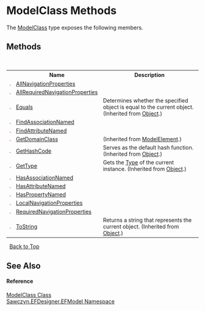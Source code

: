 # ModelClass Methods
 

The <a href="T_Sawczyn_EFDesigner_EFModel_ModelClass">ModelClass</a> type exposes the following members.


## Methods
&nbsp;<table><tr><th></th><th>Name</th><th>Description</th></tr><tr><td>![Public method](media/pubmethod.gif "Public method")</td><td><a href="M_Sawczyn_EFDesigner_EFModel_ModelClass_AllNavigationProperties">AllNavigationProperties</a></td><td /></tr><tr><td>![Public method](media/pubmethod.gif "Public method")</td><td><a href="M_Sawczyn_EFDesigner_EFModel_ModelClass_AllRequiredNavigationProperties">AllRequiredNavigationProperties</a></td><td /></tr><tr><td>![Public method](media/pubmethod.gif "Public method")</td><td><a href="http://msdn2.microsoft.com/en-us/library/bsc2ak47" target="_blank">Equals</a></td><td>
Determines whether the specified object is equal to the current object.
 (Inherited from <a href="http://msdn2.microsoft.com/en-us/library/e5kfa45b" target="_blank">Object</a>.)</td></tr><tr><td>![Public method](media/pubmethod.gif "Public method")</td><td><a href="M_Sawczyn_EFDesigner_EFModel_ModelClass_FindAssociationNamed">FindAssociationNamed</a></td><td /></tr><tr><td>![Public method](media/pubmethod.gif "Public method")</td><td><a href="M_Sawczyn_EFDesigner_EFModel_ModelClass_FindAttributeNamed">FindAttributeNamed</a></td><td /></tr><tr><td>![Public method](media/pubmethod.gif "Public method")</td><td><a href="http://msdn2.microsoft.com/en-us/library/bb131174" target="_blank">GetDomainClass</a></td><td> (Inherited from <a href="http://msdn2.microsoft.com/en-us/library/bb162926" target="_blank">ModelElement</a>.)</td></tr><tr><td>![Public method](media/pubmethod.gif "Public method")</td><td><a href="http://msdn2.microsoft.com/en-us/library/zdee4b3y" target="_blank">GetHashCode</a></td><td>
Serves as the default hash function.
 (Inherited from <a href="http://msdn2.microsoft.com/en-us/library/e5kfa45b" target="_blank">Object</a>.)</td></tr><tr><td>![Public method](media/pubmethod.gif "Public method")</td><td><a href="http://msdn2.microsoft.com/en-us/library/dfwy45w9" target="_blank">GetType</a></td><td>
Gets the <a href="http://msdn2.microsoft.com/en-us/library/42892f65" target="_blank">Type</a> of the current instance.
 (Inherited from <a href="http://msdn2.microsoft.com/en-us/library/e5kfa45b" target="_blank">Object</a>.)</td></tr><tr><td>![Public method](media/pubmethod.gif "Public method")</td><td><a href="M_Sawczyn_EFDesigner_EFModel_ModelClass_HasAssociationNamed">HasAssociationNamed</a></td><td /></tr><tr><td>![Public method](media/pubmethod.gif "Public method")</td><td><a href="M_Sawczyn_EFDesigner_EFModel_ModelClass_HasAttributeNamed">HasAttributeNamed</a></td><td /></tr><tr><td>![Public method](media/pubmethod.gif "Public method")</td><td><a href="M_Sawczyn_EFDesigner_EFModel_ModelClass_HasPropertyNamed">HasPropertyNamed</a></td><td /></tr><tr><td>![Public method](media/pubmethod.gif "Public method")</td><td><a href="M_Sawczyn_EFDesigner_EFModel_ModelClass_LocalNavigationProperties">LocalNavigationProperties</a></td><td /></tr><tr><td>![Public method](media/pubmethod.gif "Public method")</td><td><a href="M_Sawczyn_EFDesigner_EFModel_ModelClass_RequiredNavigationProperties">RequiredNavigationProperties</a></td><td /></tr><tr><td>![Public method](media/pubmethod.gif "Public method")</td><td><a href="http://msdn2.microsoft.com/en-us/library/7bxwbwt2" target="_blank">ToString</a></td><td>
Returns a string that represents the current object.
 (Inherited from <a href="http://msdn2.microsoft.com/en-us/library/e5kfa45b" target="_blank">Object</a>.)</td></tr></table>&nbsp;
<a href="#modelclass-methods">Back to Top</a>

## See Also


#### Reference
<a href="T_Sawczyn_EFDesigner_EFModel_ModelClass">ModelClass Class</a><br /><a href="N_Sawczyn_EFDesigner_EFModel">Sawczyn.EFDesigner.EFModel Namespace</a><br />